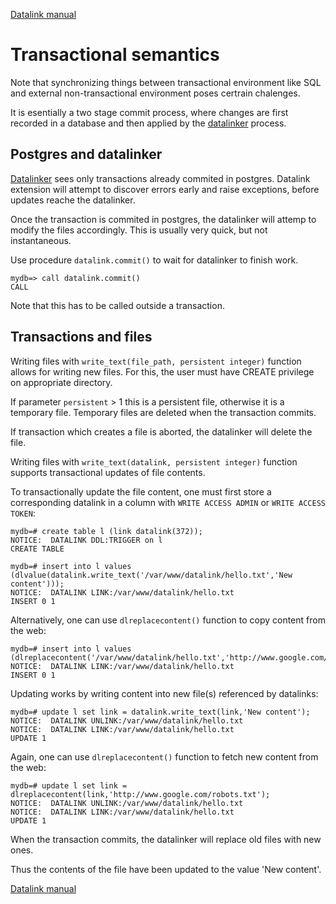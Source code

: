 [Datalink manual](README.md)

Transactional semantics
=======================

Note that synchronizing things between transactional environment like SQL 
and external non-transactional environment poses certrain chalenges. 

It is esentially a two stage commit process, where changes are first recorded
in a database and then applied by the [datalinker](dlfm.md) process.

Postgres and datalinker
-----------------------

[Datalinker](pg_datalinker.md) sees only transactions already commited in postgres. 
Datalink extension will attempt to discover errors early and raise exceptions,
before updates reache the datalinker.

Once the transaction is commited in postgres, the datalinker will attemp to 
modify the files accordingly. This is usually very quick, but not instantaneous.

Use procedure `datalink.commit()` to wait for datalinker to finish work.

    mydb=> call datalink.commit()
    CALL
 
Note that this has to be called outside a transaction.

Transactions and files
----------------------

Writing files with `write_text(file_path, persistent integer)` function allows for writing
new files. For this, the user must have CREATE privilege on appropriate directory.

If parameter `persistent` > 1 this is a persistent file, otherwise it is a temporary file.
Temporary files are deleted when the transaction commits.

If transaction which creates a file is aborted, the datalinker will delete the file.

Writing files with `write_text(datalink, persistent integer)` function supports transactional 
updates of file contents.

To transactionally update the file content, one must first store a corresponding
datalink in a column with `WRITE ACCESS ADMIN` or `WRITE ACCESS TOKEN`:

    mydb=# create table l (link datalink(372));
    NOTICE:  DATALINK DDL:TRIGGER on l
    CREATE TABLE
    
    mydb=# insert into l values (dlvalue(datalink.write_text('/var/www/datalink/hello.txt','New content')));
    NOTICE:  DATALINK LINK:/var/www/datalink/hello.txt
    INSERT 0 1

Alternatively, one can use `dlreplacecontent()` function to copy content from the web:

    mydb=# insert into l values (dlreplacecontent('/var/www/datalink/hello.txt','http://www.google.com/robots.txt'));
    NOTICE:  DATALINK LINK:/var/www/datalink/hello.txt
    INSERT 0 1


Updating works by writing content into new file(s) referenced by datalinks:

    mydb=# update l set link = datalink.write_text(link,'New content');
    NOTICE:  DATALINK UNLINK:/var/www/datalink/hello.txt
    NOTICE:  DATALINK LINK:/var/www/datalink/hello.txt
    UPDATE 1

Again, one can use `dlreplacecontent()` function to fetch new content from the web:

    mydb=# update l set link = dlreplacecontent(link,'http://www.google.com/robots.txt');
    NOTICE:  DATALINK UNLINK:/var/www/datalink/hello.txt
    NOTICE:  DATALINK LINK:/var/www/datalink/hello.txt
    UPDATE 1

When the transaction commits, the datalinker will replace old files with new ones.

Thus the contents of the file have been updated to the value 'New content'.

[Datalink manual](README.md)
